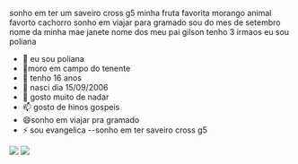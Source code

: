  
sonho em ter um saveiro cross g5
minha fruta favorita morango
animal favorto cachorro
sonho em viajar para gramado
sou do mes de setembro 
nome da minha mae janete
nome dos meu pai gilson
tenho 3 irmaos 
eu sou poliana 


- 🔭 eu sou poliana 
- 🌱moro em campo do tenente 
- 👯 tenho 16 anos
- 🤔 nasci dia 15/09/2006
- 💬 gosto muito de nadar
- 📫 gosto de hinos gospeis
- 😄sonho em viajar pra gramado
- ⚡ sou evangelica 
--sonho em ter saveiro cross g5
<img src="https://img.shields.io/badge/GitHub-100000?style=for-the-badge&logo=github&logoColor=white "/>
 <img src="https://img.shields.io/badge/JavaScript-F7DF1E?style=for-the-badge&logo=javascript&logoColor=black"/>


